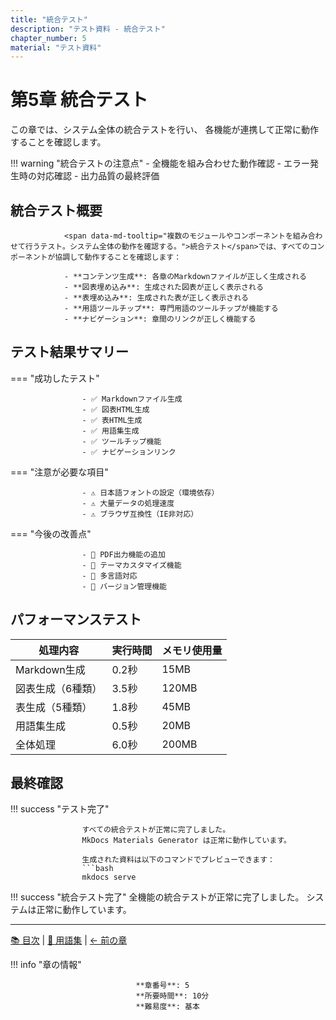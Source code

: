 ```yaml
---
title: "統合テスト"
description: "テスト資料 - 統合テスト"
chapter_number: 5
material: "テスト資料"
---
```


# 第5章 統合テスト


この章では、システム全体の統合テストを行い、
各機能が連携して正常に動作することを確認します。

!!! warning "統合テストの注意点"
    - 全機能を組み合わせた動作確認
    - エラー発生時の対応確認
    - 出力品質の最終評価

## 統合テスト概要


                <span data-md-tooltip="複数のモジュールやコンポーネントを組み合わせて行うテスト。システム全体の動作を確認する。">統合テスト</span>では、すべてのコンポーネントが協調して動作することを確認します：

                - **コンテンツ生成**: 各章のMarkdownファイルが正しく生成される
                - **図表埋め込み**: 生成された図表が正しく表示される
                - **表埋め込み**: 生成された表が正しく表示される
                - **用語ツールチップ**: 専門用語のツールチップが機能する
                - **ナビゲーション**: 章間のリンクが正しく機能する
                

## テスト結果サマリー

=== "成功したテスト"


                    - ✅ Markdownファイル生成
                    - ✅ 図表HTML生成
                    - ✅ 表HTML生成
                    - ✅ 用語集生成
                    - ✅ ツールチップ機能
                    - ✅ ナビゲーションリンク


=== "注意が必要な項目"


                    - ⚠️ 日本語フォントの設定（環境依存）
                    - ⚠️ 大量データの処理速度
                    - ⚠️ ブラウザ互換性（IE非対応）


=== "今後の改善点"


                    - 📌 PDF出力機能の追加
                    - 📌 テーマカスタマイズ機能
                    - 📌 多言語対応
                    - 📌 バージョン管理機能


## パフォーマンステスト

| 処理内容 | 実行時間 | メモリ使用量 |
| --- | --- | --- |
| Markdown生成 | 0.2秒 | 15MB |
| 図表生成（6種類） | 3.5秒 | 120MB |
| 表生成（5種類） | 1.8秒 | 45MB |
| 用語集生成 | 0.5秒 | 20MB |
| 全体処理 | 6.0秒 | 200MB |

## 最終確認

!!! success "テスト完了"

                    すべての統合テストが正常に完了しました。
                    MkDocs Materials Generator は正常に動作しています。

                    生成された資料は以下のコマンドでプレビューできます：
                    ```bash
                    mkdocs serve



!!! success "統合テスト完了"
    全機能の統合テストが正常に完了しました。
    システムは正常に動作しています。

---

[📚 目次](index.md) | [📖 用語集](glossary.md) | [← 前の章](chapter_04_*.md)

!!! info "章の情報"

                                **章番号**: 5
                                **所要時間**: 10分
                                **難易度**: 基本
